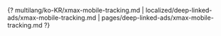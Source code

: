 {? multilang/ko-KR/xmax-mobile-tracking.md | localized/deep-linked-ads/xmax-mobile-tracking.md | pages/deep-linked-ads/xmax-mobile-tracking.md ?}
